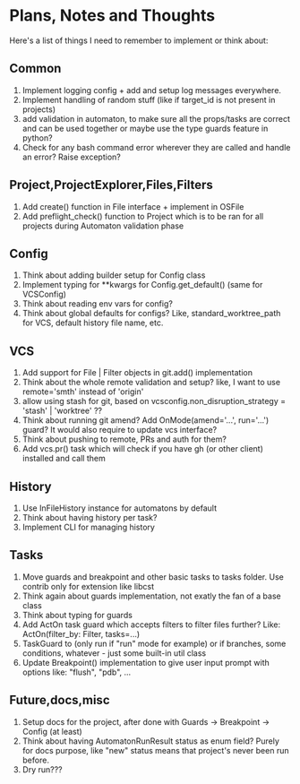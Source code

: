 # Plans, Notes and Thoughts

Here's a list of things I need to remember to implement or think about:

## Common

1. Implement logging config + add and setup log messages everywhere.
1. Implement handling of random stuff (like if target_id is not present in projects)
1. add validation in automaton, to make sure all the props/tasks are correct and can be used together
  or maybe use the type guards feature in python?
1. Check for any bash command error wherever they are called and handle an error? Raise exception?

## Project,ProjectExplorer,Files,Filters

1. Add create() function in File interface + implement in OSFile
1. Add preflight_check() function to Project which is to be ran for all projects during Automaton validation phase

## Config

1. Think about adding builder setup for Config class
1. Implement typing for **kwargs for Config.get_default() (same for VCSConfig)
1. Think about reading env vars for config?
1. Think about global defaults for configs? Like, standard_worktree_path for VCS, default history file name, etc.

## VCS

1. Add support for File | Filter objects in git.add() implementation
1. Think about the whole remote validation and setup? like, I want to use remote='smth' instead of 'origin'
1. allow using stash for git, based on vcsconfig.non_disruption_strategy = 'stash' | 'worktree' ??
1. Think about running git amend? Add OnMode(amend='...', run='...') guard? It would also require to update vcs interface?
1. Think about pushing to remote, PRs and auth for them?
1. Add vcs.pr() task which will check if you have gh (or other client) installed and call them

## History

1. Use InFileHistory instance for automatons by default
1. Think about having history per task?
1. Implement CLI for managing history

## Tasks

1. Move guards and breakpoint and other basic tasks to tasks folder. Use contrib only for extension like libcst
1. Think again about guards implementation, not exatly the fan of a base class
1. Think about typing for guards
1. Add ActOn task guard which accepts filters to filter files further? Like:
  ActOn(filter_by: Filter, tasks=...)
1. TaskGuard to (only run if "run" mode for example)
  or if branches, some conditions, whatever - just some built-in util class
1. Update Breakpoint() implementation to give user input prompt with options like: "flush", "pdb", ...

## Future,docs,misc

1. Setup docs for the project, after done with Guards -> Breakpoint -> Config (at least)
1. Think about having AutomatonRunResult status as enum field?
    Purely for docs purpose, like "new" status means that project's never been run before.
1. Dry run???
